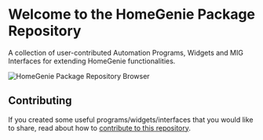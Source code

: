 # Welcome to the HomeGenie Package Repository

A collection of user-contributed Automation Programs, Widgets and MIG Interfaces for extending HomeGenie functionalities.

![HomeGenie Package Repository Browser](https://genielabs.github.io/HomeGenie/images/docs/package_repos.jpg)

## Contributing

If you created some useful programs/widgets/interfaces that you would like to share, read about how to
<a href="https://github.com/genielabs/homegenie-packages" target="_blank">contribute to this repository</a>.

